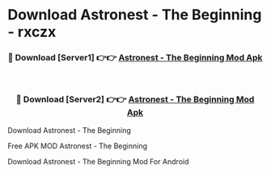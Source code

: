 # Download Astronest - The Beginning - rxczx



<div align="center">
<h3>🔴 Download [Server1] 👉👉 <a href="https://momento.my/?title=Astronest_-_The_Beginning">Astronest - The Beginning Mod Apk</a></h3><br>

<h3>🔴 Download [Server2] 👉👉 <a href="https://momento.my/?title=Astronest_-_The_Beginning">Astronest - The Beginning Mod Apk</a></h3>
</div>



Download Astronest - The Beginning 

Free APK MOD Astronest - The Beginning 

Download Astronest - The Beginning Mod For Android
